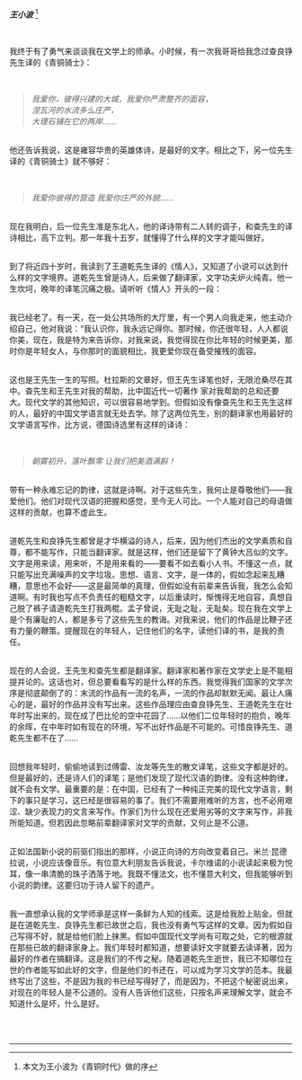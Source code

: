 ***王小波*** [^1] 

<br>

​		我终于有了勇气来谈谈我在文学上的师承。小时候，有一次我哥哥给我念过查良铮先生译的《青铜骑士》：

<br>

> *我爱你，彼得兴建的大城，我爱你严肃整齐的面容，*<br>*涅瓦河的水流多么庄严，*<br>*大理石铺在它的两岸*……

 <br>		他还告诉我说，这是雍容华贵的英雄体诗，是最好的文字。相比之下，另一位先生译的《青铜骑士》就不够好：

<br>

> *我爱你彼得的营造
> 我爱你庄严的外貌*……

 <br>		 现在我明白，后一位先生准是东北人，他的译诗带有二人转的调子，和查先生的译诗相比，高下立判。那一年我十五岁，就懂得了什么样的文字才能叫做好。

  <br>		到了将近四十岁时，我读到了王道乾先生译的《情人》，又知道了小说可以达到什么样的文字境界。道乾先生曾是诗人，后来做了翻译家，文字功夫炉火纯青。他一生坎坷，晚年的译笔沉痛之极。请听听《情人》开头的一段：

  <br>		我已经老了。有一天，在一处公共场所的大厅里，有一个男人向我走来，他主动介绍自己，他对我说：“我认识你，我永远记得你。那时候，你还很年轻，人人都说你美，现在，我是特为来告诉你，对我来说，我觉得现在你比年轻的时候更美，那时你是年轻女人，与你那时的面貌相比，我更爱你现在备受摧残的面容。

  <br>		这也是王先生一生的写照。杜拉斯的文章好，但王先生译笔也好，无限沧桑尽在其中。查先生和王先生对我的帮助，比中国近代一切著作 家对我帮助的总和还要大。现代文学的其他知识，可以很容易地学到。但假如没有像查先生和王先生这样的人，最好的中国文学语言就无处去学。除了这两位先生，别的翻译家也用最好的文学语言写作，比方说，德国诗选里有这样的译诗：

  <br>

> *朝雾初升，落叶飘零
> 让我们把美酒满斟！*

<br>		带有一种永难忘记的韵律，这就是诗啊。对于这些先生，我何止是尊敬他们——我爱他们。他们对现代汉语的把握和感觉，至今无人可比。一个人能对自己的母语做这样的贡献，也算不虚此生。

<br>		道乾先生和良铮先生都曾是才华横溢的诗人，后来，因为他们杰出的文学素质和自尊，都不能写作，只能当翻译家。就是这样，他们还是留下了黄钟大吕似的文字。文字是用来读，用来听，不是用来看的——要看不如去看小人书。不懂这一点，就只能写出充满噪声的文字垃圾。思想、语言、文字，是一体的，假如念起来乱糟糟，意思也不会好——这是最简单的真理，但假如没有前辈来告诉我，我怎么会知道啊。有时我也写点不负责任的粗糙文字，以后重读时，惭愧得无地自容，真想自己脱了裤子请道乾先生打我两棍。孟子曾说，无耻之耻，无耻矣。现在我在文学上是个有廉耻的人，都是多亏了这些先生的教诲。对我来说，他们的作品是比鞭子还有力量的鞭策。提醒现在的年轻人，记住他们的名字，读他们译的书，是我的责任。

<br>		现在的人会说，王先生和查先生都是翻译家。翻译家和著作家在文学史上是不能相提并论的。这话也对，但总要看看写的是什么样的东西。我觉得我们国家的文学次序是彻底颠倒了的：末流的作品有一流的名声，一流的作品却默默无闻。最让人痛心的是，最好的作品并没有写出来。这些作品理应由查良铮先生、王道乾先生在壮年时写出来的，现在成了巴比伦的空中花园了……以他们二位年轻时的抱负，晚年的余晖，在中年时如有现在的环境，写不出好作品是不可能的。可惜良铮先生、道乾先生都不在了……

<br>		回想我年轻时，偷偷地读到过傅雷、汝龙等先生的散文译笔，这些文字都是好的。但是最好的，还是诗人们的译笔；是他们发现了现代汉语的韵律。没有这种韵律，就不会有文学。最重要的是：在中国，已经有了一种纯正完美的现代文学语言，剩下的事只是学习，这已经是很容易的事了。我们不需要用难听的方言，也不必用艰涩、缺少表现力的文言来写作。作家们为什么现在还爱用劣等的文字来写作，非我所能知道。但若因此忽略前辈翻译家对文学的贡献，又何止是不公道。

<br>		正如法国新小说的前驱们指出的那样，小说正向诗的方向改变着自己。米兰·昆德拉说，小说应该像音乐。有位意大利朋友告诉我说，卡尔维诺的小说读起来极为悦耳，像一串清脆的珠子洒落于地。我既不懂法文，也不懂意大利文，但我能够听到小说的韵律。这要归功于诗人留下的遗产。

<br>		我一直想承认我的文学师承是这样一条鲜为人知的线索。这是给我脸上贴金。但就是在道乾先生、良铮先生都已故世之后，我也没有勇气写这样的文章。因为假如自己写得不好，就是给他们脸上抹黑。假如中国现代文学尚有可取之处，它的根源就在那些已故的翻译家身上。我们年轻时都知道，想要读好文字就要去读译著，因为最好的作者在搞翻译。这是我们的不传之秘。随着道乾先生逝世，我已不知哪位在世的作者能写如此好的文字，但是他们的书还在，可以成为学习文学的范本。我最终写出了这些，不是因为我的书已经写得好了，而是因为，不把这个秘密说出来，对现在的年轻人是不公道的。没有人告诉他们这些，只按名声来理解文学，就会不知道什么是坏，什么是好。

<br><br>



---

[^1]: 本文为王小波为《青铜时代》做的序  

